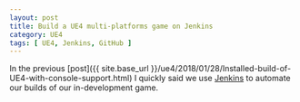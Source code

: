 ```yaml
---
layout: post
title: Build a UE4 multi-platforms game on Jenkins
category: UE4
tags: [ UE4, Jenkins, GitHub ]
---
```


In the previous [post]({{ site.base_url }}/ue4/2018/01/28/Installed-build-of-UE4-with-console-support.html) I quickly said we use [Jenkins](https://jenkins.io/) to automate our builds of our in-development game.